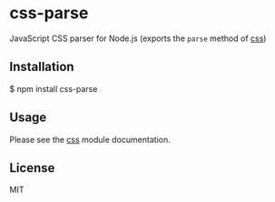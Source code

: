 # css-parse

JavaScript CSS parser for Node.js (exports the `parse` method of [css](https://github.com/reworkcss/css))

## Installation

$ npm install css-parse

## Usage

Please see the [css](https://github.com/reworkcss/css) module documentation.

## License

MIT
